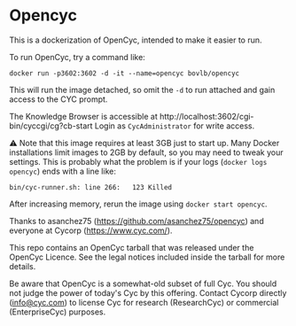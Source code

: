 # Opencyc

This is a dockerization of OpenCyc, intended to make it easier to run.

To run OpenCyc, try a command like:

    docker run -p3602:3602 -d -it --name=opencyc bovlb/opencyc

This will run the image detached, so omit the `-d` to run attached and gain access to the CYC prompt.

The Knowledge Browser is accessible at http://localhost:3602/cgi-bin/cyccgi/cg?cb-start
Login as `CycAdministrator` for write access.

:warning: Note that this image requires at least 3GB just to start up.  Many Docker installations limit images to 2GB by default, so you may need to tweak your settings.  This is probably what the problem is if your logs (`docker logs opencyc`) ends with a line like:

    bin/cyc-runner.sh: line 266:   123 Killed

After increasing memory, rerun the image using `docker start opencyc`.

Thanks to asanchez75 (https://github.com/asanchez75/opencyc) and everyone at Cycorp (https://www.cyc.com/).

This repo contains an OpenCyc tarball that was released under the OpenCyc Licence.  See the legal notices included inside the tarball for more details.

Be aware that OpenCyc is a somewhat-old subset of full Cyc.  You should not judge the power of today's Cyc by this offering.  Contact Cycorp directly (info@cyc.com) to license Cyc for research (ResearchCyc) or commercial (EnterpriseCyc) purposes.
